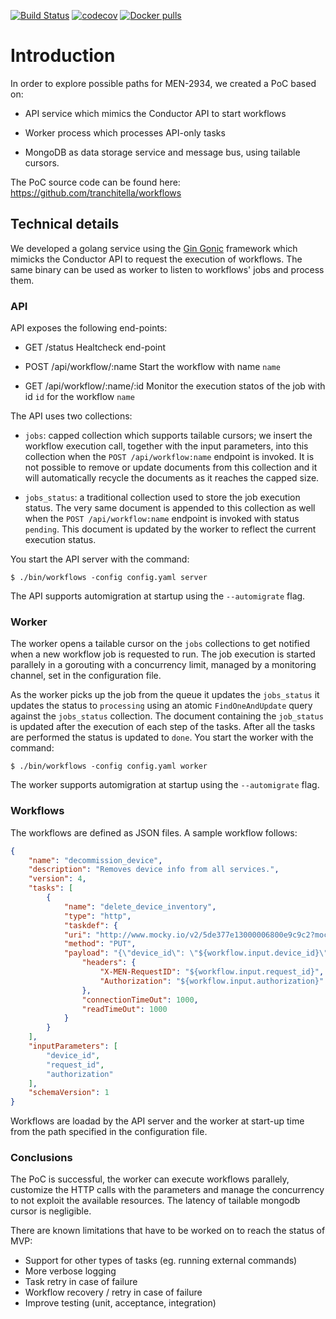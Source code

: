 [![Build Status](https://gitlab.com/Northern.tech/Mender/workflows/badges/master/pipeline.svg)](https://gitlab.com/Northern.tech/Mender/workflows/pipelines)
[![codecov](https://codecov.io/gh/mendersoftware/workflows/branch/master/graph/badge.svg)](https://codecov.io/gh/mendersoftware/workflows)
[![Docker pulls](https://img.shields.io/docker/pulls/mendersoftware/workflows.svg?maxAge=3600)](https://hub.docker.com/r/mendersoftware/workflows/)

# Introduction

In order to explore possible paths for MEN-2934, we created a PoC based on:

* API service which mimics the Conductor API to start workflows

* Worker process which processes API-only tasks

* MongoDB as data storage service and message bus, using tailable cursors.

The PoC source code can be found here:
https://github.com/tranchitella/workflows

## Technical details

We developed a golang service using the [Gin Gonic](https://github.com/gin-gonic/gin) framework which mimicks the Conductor API to request the execution of workflows. The same binary can be used as worker to listen to workflows' jobs and process them.

### API

API exposes the following end-points:

* GET /status
  Healtcheck end-point

* POST /api/workflow/:name
  Start the workflow with name `name`

* GET /api/workflow/:name/:id
  Monitor the execution statos of the job with id `id` for the workflow `name`

The API uses two collections:

* `jobs`: capped collection which supports tailable cursors; we insert the workflow execution call, together with the input parameters, into this collection when the `POST /api/workflow:name` endpoint is invoked. It is not possible to remove or update documents from this collection and it will automatically recycle the documents as it reaches the capped size.

* `jobs_status`: a traditional collection used to store the job execution status. The very same document is appended to this collection as well when the `POST /api/workflow:name` endpoint is invoked with status `pending`. This document is updated by the worker to reflect the current execution status.

You start the API server with the command:

```
$ ./bin/workflows -config config.yaml server
```

The API supports automigration at startup using the `--automigrate` flag.

### Worker

The worker opens a tailable cursor on the `jobs` collections to get notified when a new workflow job is requested to run.
The job execution is started parallely in a gorouting with a concurrency limit, managed by a monitoring channel, set in the configuration file.

As the worker picks up the job from the queue it updates the `jobs_status` it updates the status to `processing` using an atomic `FindOneAndUpdate` query against the `jobs_status` collection. The document containing the `job_status` is updated after the execution of each step of the tasks. After all the tasks are performed the status is updated to `done`.
You start the worker with the command:

```
$ ./bin/workflows -config config.yaml worker
```

The worker supports automigration at startup using the `--automigrate` flag.

### Workflows

The workflows are defined as JSON files. A sample workflow follows:

```json
{
    "name": "decommission_device",
    "description": "Removes device info from all services.",
    "version": 4,
    "tasks": [
        {
            "name": "delete_device_inventory",
            "type": "http",
            "taskdef": {
            "uri": "http://www.mocky.io/v2/5de377e13000006800e9c9c2?mocky-delay=2000ms",
            "method": "PUT",
            "payload": "{\"device_id\": \"${workflow.input.device_id}\"}",
                "headers": {
                    "X-MEN-RequestID": "${workflow.input.request_id}",
                    "Authorization": "${workflow.input.authorization}"
                },
                "connectionTimeOut": 1000,
                "readTimeOut": 1000
            }
        }
    ],
    "inputParameters": [
        "device_id",
        "request_id",
        "authorization"
    ],
    "schemaVersion": 1
}
```

Workflows are loadad by the API server and the worker at start-up time from the path specified in the configuration file.

### Conclusions

The PoC is successful, the worker can execute workflows parallely, customize the HTTP calls with the parameters and manage the concurrency to not exploit the available resources.
The latency of tailable mongodb cursor is negligible.

There are known limitations that have to be worked on to reach the status of MVP:

* Support for other types of tasks (eg. running external commands)
* More verbose logging
* Task retry in case of failure
* Workflow recovery / retry in case of failure
* Improve testing (unit, acceptance, integration)
